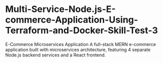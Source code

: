 # Multi-Service-Node.js-E-commerce-Application-Using-Terraform-and-Docker-Skill-Test-3
E-Commerce Microservices Application                                                                                                                                                                      A full-stack MERN e-commerce application built with microservices architecture, featuring 4 separate Node.js backend services and a React frontend.
